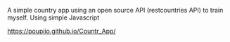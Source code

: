 A simple country app using an open source API (restcountries API) to train myself.
Using simple Javascript

https://poupiio.github.io/Countr_App/
